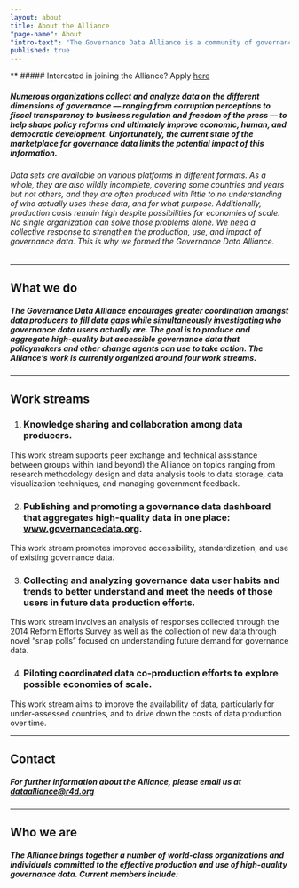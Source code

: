 ```yaml
---
layout: about
title: About the Alliance
"page-name": About
"intro-text": "The Governance Data Alliance is a community of governance data producers, users, and funders committed to the effective production and use of high-quality data to advance democratic governance reforms in countries."
published: true
---
```

** ##### Interested in joining the Alliance? Apply [here](https://docs.google.com/forms/d/1JtpUQ2wrlqn3llLBoIV1kzBIVBbDqoo8ElmLL-4g5XQ/viewform)

##### Numerous organizations collect and analyze data on the different dimensions of governance — ranging from corruption perceptions to fiscal transparency to business regulation and freedom of the press — to help shape policy reforms and ultimately improve economic, human, and democratic development. Unfortunately, the current state of the marketplace for governance data limits the potential impact of this information.

###### Data sets are available on various platforms in different formats. As a whole, they are also wildly incomplete, covering some countries and years but not others, and they are often produced with little to no understanding of who actually uses these data, and for what purpose. Additionally, production costs remain high despite possibilities for economies of scale. No single organization can solve those problems alone. We need a collective response to strengthen the production, use, and impact of governance data. This is why we formed the Governance Data Alliance.

___

## What we do

##### The Governance Data Alliance encourages greater coordination amongst data producers to fill data gaps while simultaneously investigating who governance data users actually are. The goal is to produce and aggregate high-quality but accessible governance data that policymakers and other change agents can use to take action. The Alliance’s work is currently organized around four work streams.

___

## Work streams
1. ### Knowledge sharing and collaboration among data producers.
This work stream supports peer exchange and technical assistance between groups within (and beyond) the Alliance on topics ranging from research methodology design and data analysis tools to data storage, data visualization techniques, and managing government feedback.

2. ### Publishing and promoting a governance data dashboard that aggregates high-quality data in one place: www.governancedata.org.
This work stream promotes improved accessibility, standardization, and use of existing governance data.

3. ### Collecting and analyzing governance data user habits and trends to better understand and meet the needs of those users in future data production efforts.
This work stream involves an analysis of responses collected through the 2014 Reform Efforts Survey as well as the collection of new data through novel “snap polls” focused on understanding future demand for governance data.

4. ### Piloting coordinated data co-production efforts to explore possible economies of scale.
This work stream aims to improve the availability of data, particularly for under-assessed countries, and to drive down the costs of data production over time.

---

## Contact

##### For further information about the Alliance, please email us at [dataalliance@r4d.org](mailto:dataalliance@r4d.org)

---

## Who we are

##### The Alliance brings together a number of world-class organizations and individuals committed to the effective production and use of high-quality governance data. Current members include:
